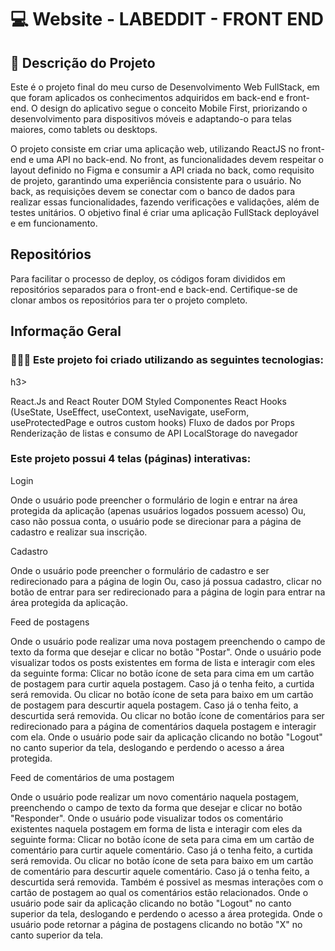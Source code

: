 <h1>💻 Website - LABEDDIT - FRONT END</h1>

<h2>📝 Descrição do Projeto</h2>

Este é o projeto final do meu curso de Desenvolvimento Web FullStack, em que foram aplicados os conhecimentos adquiridos em back-end e front-end. O design do aplicativo segue o conceito Mobile First, priorizando o desenvolvimento para dispositivos móveis e adaptando-o para telas maiores, como tablets ou desktops.

O projeto consiste em criar uma aplicação web, utilizando ReactJS no front-end e uma API no back-end. No front, as funcionalidades devem respeitar o layout definido no Figma e consumir a API criada no back, como requisito de projeto, garantindo uma experiência consistente para o usuário. No back, as requisições devem se conectar com o banco de dados para realizar essas funcionalidades, fazendo verificações e validações, além de testes unitários. O objetivo final é criar uma aplicação FullStack deployável e em funcionamento.

<h2>Repositórios</h2>

Para facilitar o processo de deploy, os códigos foram divididos em repositórios separados para o front-end e back-end. Certifique-se de clonar ambos os repositórios para ter o projeto completo.

<h2>Informação Geral</h2>

<h3>👩🏻‍💻 Este projeto foi criado utilizando as seguintes tecnologias:</h3>h3>

React.Js and React Router DOM
Styled Componentes
React Hooks (UseState, UseEffect, useContext, useNavigate, useForm, useProtectedPage e outros custom hooks)
Fluxo de dados por Props
Renderização de listas e consumo de API
LocalStorage do navegador

<h3>Este projeto possui 4 telas (páginas) interativas:</h3>

Login

Onde o usuário pode preencher o formulário de login e entrar na área protegida da aplicação (apenas usuários logados possuem acesso)
Ou, caso não possua conta, o usuário pode se direcionar para a página de cadastro e realizar sua inscrição.

Cadastro

Onde o usuário pode preencher o formulário de cadastro e ser redirecionado para a página de login
Ou, caso já possua cadastro, clicar no botão de entrar para ser redirecionado para a página de login para entrar na área protegida da aplicação.

Feed de postagens

Onde o usuário pode realizar uma nova postagem preenchendo o campo de texto da forma que desejar e clicar no botão "Postar".
Onde o usuário pode visualizar todos os posts existentes em forma de lista e interagir com eles da seguinte forma:
Clicar no botão ícone de seta para cima em um cartão de postagem para curtir aquela postagem. Caso já o tenha feito, a curtida será removida.
Ou clicar no botão ícone de seta para baixo em um cartão de postagem para descurtir aquela postagem. Caso já o tenha feito, a descurtida será removida.
Ou clicar no botão ícone de comentários para ser redirecionado para a página de comentários daquela postagem e interagir com ela.
Onde o usuário pode sair da aplicação clicando no botão "Logout" no canto superior da tela, deslogando e perdendo o acesso a área protegida.

Feed de comentários de uma postagem

Onde o usuário pode realizar um novo comentário naquela postagem, preenchendo o campo de texto da forma que desejar e clicar no botão "Responder".
Onde o usuário pode visualizar todos os comentário existentes naquela postagem em forma de lista e interagir com eles da seguinte forma:
Clicar no botão ícone de seta para cima em um cartão de comentário para curtir aquele comentário. Caso já o tenha feito, a curtida será removida.
Ou clicar no botão ícone de seta para baixo em um cartão de comentário para descurtir aquele comentário. Caso já o tenha feito, a descurtida será removida.
Também é possivel as mesmas interações com o cartão de postagem ao qual os comentários estão relacionados.
Onde o usuário pode sair da aplicação clicando no botão "Logout" no canto superior da tela, deslogando e perdendo o acesso a área protegida.
Onde o usuário pode retornar a página de postagens clicando no botão "X" no canto superior da tela.
